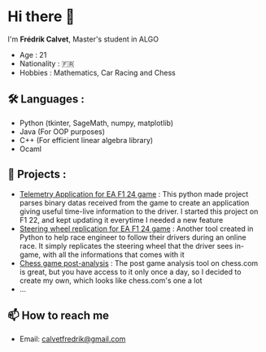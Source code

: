 # Hi there 👋

  
I'm **Frédrik Calvet**, Master's student in ALGO
- Age : 21
- Nationality : 🇫🇷
- Hobbies : Mathematics, Car Racing and Chess

## 🛠️ Languages : 
-  Python (tkinter, SageMath, numpy, matplotlib)
-  Java (For OOP purposes)
-  C++ (For efficient linear algebra library)
-  Ocaml

## 🚀 Projects :
- [Telemetry Application for EA F1 24 game](https://github.com/Fredrik2002/f1-24-telemetry-application) : This python made project parses binary datas received from the game to create an application giving useful time-live information to the driver. I started this project on F1 22, and kept updating it everytime I needed a new feature
- [Steering wheel replication for EA F1 24 game](https://github.com/Fredrik2002/f1-24-steering-wheel-replication) : Another tool created in Python to help race engineer to follow their drivers during an online race. It simply replicates the steering wheel that the driver sees in-game, with all the informations that comes with it
- [Chess game post-analysis](https://github.com/Fredrik2002/Game-analysis) : The post game analysis tool on chess.com is great, but you have access to it only once a day, so I decided to create my own, which looks like chess.com's one a lot
- ...

## 📫 How to reach me
- Email: [calvetfredrik@gmail.com](mailto:calvetfredrik@gmail.com)

<!--
**Fredrik2002/Fredrik2002** is a ✨ _special_ ✨ repository because its `README.md` (this file) appears on your GitHub profile.

Here are some ideas to get you started:

- 🔭 I’m currently working on ...
- 🌱 I’m currently learning ...
- 👯 I’m looking to collaborate on ...
- 🤔 I’m looking for help with ...
- 💬 Ask me about ...
- 📫 How to reach me: ...
- 😄 Pronouns: ...
- ⚡ Fun fact: ...
-->
